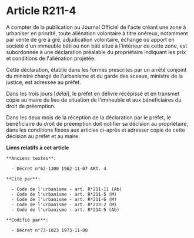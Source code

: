 # Article R211-4

A compter de la publication au Journal Officiel de l'acte créant une zone à urbaniser en priorité, toute aliénation
volontaire à titre onéreux, notamment par vente de gré à gré, adjudication volontaire, échange ou apport en société d'un
immeuble bâti ou non bâti situé à l'intérieur de cette zone, est subordonnée à une déclaration préalable du propriétaire
indiquant les prix et conditions de l'aliénation projetée.

Cette déclaration, établie dans les formes prescrites par un arrêté conjoint du ministre chargé de l'urbanisme et du garde
des sceaux, ministre de la justice, est adressée au préfet.

Dans les trois jours [*délai*], le préfet en délivre récépissé et en transmet copie au maire du lieu de situation de
l'immeuble et aux bénéficiaires du droit de préemption.

Dans les deux mois de la réception de la déclaration par le préfet, le bénéficiaire du droit de préemption doit notifier sa
décision au propriétaire, dans les conditions fixées aux articles ci-après et adresser copie de cette décision au préfet et
au maire.

**Liens relatifs à cet article**

	**Anciens textes**:

	  - Décret n°62-1300 1962-11-07 ART. 4

	**Cité par**:

	  - Code de l'urbanisme - art. R*211-11 (Ab)
	  - Code de l'urbanisme - art. R*211-5 (M)
	  - Code de l'urbanisme - art. R*211-6 (M)
	  - Code de l'urbanisme - art. R*213-2 (M)
	  - Code de l'urbanisme - art. R*214-5 (Ab)

	**Codifié par**:

	  - Décret n°73-1023 1973-11-08
